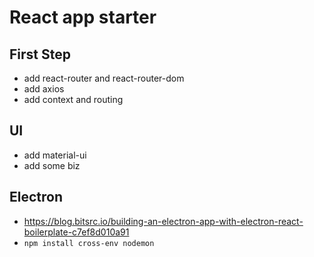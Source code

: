 # React app starter

## First Step

- add react-router and react-router-dom
- add axios
- add context and routing

## UI

- add material-ui
- add some biz

## Electron

- https://blog.bitsrc.io/building-an-electron-app-with-electron-react-boilerplate-c7ef8d010a91
- `npm install cross-env nodemon`
